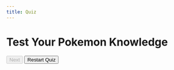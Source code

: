 ```yaml
---
title: Quiz
---
```

<html>
<head>
    <link rel="stylesheet" type="text/css" href="QuizStyle.css">
</head>
<body>
    <div class="quiz-container">
        <h1>Test Your Pokemon Knowledge</h1>
        <p id="question"></p>
        <div id="options"></div>
        <button id="next-button" disabled>Next</button>
        <button id="restart-button">Restart Quiz</button>
        <p id="result"></p>
    </div>
    <script src="Qscript.js"></script>
</body>
</html>